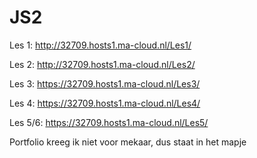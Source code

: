 # JS2

Les 1: http://32709.hosts1.ma-cloud.nl/Les1/

Les 2: http://32709.hosts1.ma-cloud.nl/Les2/

Les 3: https://32709.hosts1.ma-cloud.nl/Les3/

Les 4: https://32709.hosts1.ma-cloud.nl/Les4/

Les 5/6: https://32709.hosts1.ma-cloud.nl/Les5/

Portfolio kreeg ik niet voor mekaar, dus staat in het mapje
